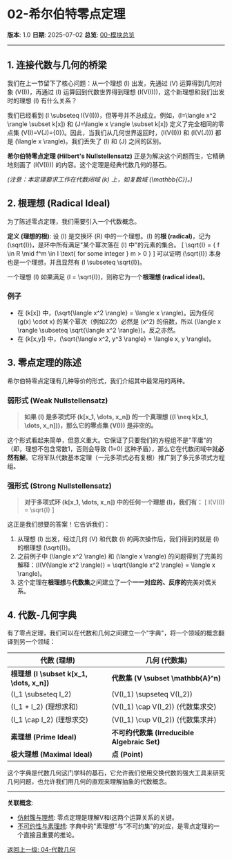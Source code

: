 # 02-希尔伯特零点定理

**版本**: 1.0
**日期**: 2025-07-02
**总览**: [00-模块总览](./00-模块总览.md)

---

## 1. 连接代数与几何的桥梁

我们在上一节留下了核心问题：从一个理想 \(I\) 出发，先通过 \(V\) 运算得到几何对象 \(V(I)\)，再通过 \(I\) 运算回到代数世界得到理想 \(I(V(I))\)，这个新理想和我们出发时的理想 \(I\) 有什么关系？

我们已经看到 \(I \subseteq I(V(I))\)，但等号并不总成立。例如，\(I=\langle x^2 \rangle \subset k[x]\) 和 \(J=\langle x \rangle \subset k[x]\) 定义了完全相同的零点集 \(V(I)=V(J)=\{0\}\)。因此，当我们从几何世界返回时，\(I(V(I))\) 和 \(I(V(J))\) 都是 \(\langle x \rangle\)。我们丢失了 \(I\) 和 \(J\) 之间的区别。

**希尔伯特零点定理 (Hilbert's Nullstellensatz)** 正是为解决这个问题而生，它精确地刻画了 \(I(V(I))\) 的内容。这个定理是经典代数几何的基石。

*(注意：本定理要求工作在代数闭域 \(k\) 上，如复数域 \(\mathbb{C}\)。)*

## 2. 根理想 (Radical Ideal)

为了陈述零点定理，我们需要引入一个代数概念。

**定义 (理想的根)**:
设 \(I\) 是交换环 \(R\) 中的一个理想。\(I\) 的**根 (radical)**，记为 \(\sqrt{I}\)，是环中所有满足"某个幂次落在 \(I\) 中"的元素的集合。
\[ \sqrt{I} = \{ f \in R \mid f^m \in I \text{ for some integer } m > 0 \} \]
可以证明 \(\sqrt{I}\) 本身也是一个理想，并且显然有 \(I \subseteq \sqrt{I}\)。

一个理想 \(I\) 如果满足 \(I = \sqrt{I}\)，则称它为一个**根理想 (radical ideal)**。

### 例子

- 在 \(k[x]\) 中，\(\sqrt{\langle x^2 \rangle} = \langle x \rangle\)。因为任何 \(g(x) \cdot x\) 的某个幂次（例如2次）必然是 \(x^2\) 的倍数，所以 \(\langle x \rangle \subseteq \sqrt{\langle x^2 \rangle}\)。反之亦然。
- 在 \(k[x,y]\) 中，\(\sqrt{\langle x^2, y^3 \rangle} = \langle x, y \rangle\)。

## 3. 零点定理的陈述

希尔伯特零点定理有几种等价的形式，我们介绍其中最常用的两种。

### 弱形式 (Weak Nullstellensatz)
>
> **如果 \(I\) 是多项式环 \(k[x_1, \dots, x_n]\) 的一个真理想 (\(I \neq k[x_1, \dots, x_n]\))，那么它的零点集 \(V(I)\) 是非空的。**

这个形式看起来简单，但意义重大。它保证了只要我们的方程组不是"平庸"的（即，理想不包含常数1，否则会导致 \(1=0\) 这种矛盾），那么它在代数闭域中就**必然有解**。它将军队代数基本定理（一元多项式必有复根）推广到了多元多项式方程组。

### 强形式 (Strong Nullstellensatz)
>
> **对于多项式环 \(k[x_1, \dots, x_n]\) 中的任何一个理想 \(I\)，我们有：**
> \[ I(V(I)) = \sqrt{I} \]

这正是我们想要的答案！它告诉我们：

1. 从理想 \(I\) 出发，经过几何 \(V\) 和代数 \(I\) 的两次操作后，我们得到的就是 \(I\) 的根理想 \(\sqrt{I}\)。
2. 之前例子中 \(\langle x^2 \rangle\) 和 \(\langle x \rangle\) 的问题得到了完美的解释：\(I(V(\langle x^2 \rangle)) = \sqrt{\langle x^2 \rangle} = \langle x \rangle\)。
3. 这个定理在**根理想**与**代数集**之间建立了一个**一一对应的、反序的**完美对偶关系。

## 4. 代数-几何字典

有了零点定理，我们可以在代数和几何之间建立一个"字典"，将一个领域的概念翻译到另一个领域：

| 代数 (理想)                                      | 几何 (代数集)                                |
| ---------------------------------------------------- | ---------------------------------------------------- |
| <b>根理想 \(I \subset k[x_1, \dots, x_n]\)</b>    | <b>代数集 \(V \subset \mathbb{A}^n\)</b>             |
| \(I_1 \subseteq I_2\)                                  | \(V(I_1) \supseteq V(I_2)\)                           |
| \(I_1 + I_2\) (理想求和)                         | \(V(I_1) \cap V(I_2)\) (代数集求交)                 |
| \(I_1 \cap I_2\) (理想求交)                        | \(V(I_1) \cup V(I_2)\) (代数集求并)                 |
| **素理想 (Prime Ideal)**                         | **不可约代数集 (Irreducible Algebraic Set)** |
| **极大理想 (Maximal Ideal)**                     | **点 (Point)**                                       |

这个字典是代数几何这门学科的基石，它允许我们使用交换代数的强大工具来研究几何问题，也允许我们用几何的直观来理解抽象的代数概念。

---
**关联概念**:

- [仿射簇与理想](./01-仿射簇与理想.md): 零点定理是理解V和I这两个运算关系的关键。
- [不可约性与素理想](./03-不可约性与素理想.md): 字典中的"素理想"与"不可约集"的对应，是零点定理的一个直接且重要的推论。

[返回上一级: 04-代数几何](./00-模块总览.md)
